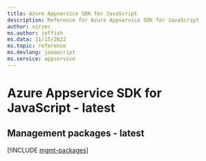 ```yaml
---
title: Azure Appservice SDK for JavaScript
description: Reference for Azure Appservice SDK for JavaScript
author: xirzec
ms.author: jeffish
ms.data: 11/15/2022
ms.topic: reference
ms.devlang: javascript
ms.service: appservice
---
```

# Azure Appservice SDK for JavaScript - latest

## Management packages - latest
[!INCLUDE [mgmt-packages](appservice-mgmt-index.md)]